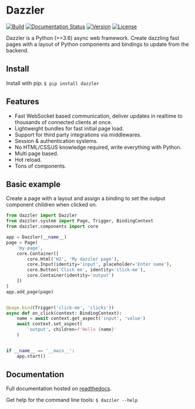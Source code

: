 # Dazzler

[![Build](https://img.shields.io/circleci/build/github/T4rk1n/dazzler/master)](https://circleci.com/gh/T4rk1n/dazzler)
[![Documentation Status](https://readthedocs.org/projects/dazzler/badge/?version=latest)](https://dazzler.readthedocs.io/en/latest/?badge=latest)
[![Version](https://img.shields.io/pypi/v/dazzler)](https://pypi.org/project/dazzler/)
[![License](https://img.shields.io/pypi/l/dazzler)](LICENSE)

Dazzler is a Python (>=3.6) async web framework.
Create dazzling fast pages with a layout of Python components and bindings to update from the backend.

## Install

Install with pip: `$ pip install dazzler`

## Features

- Fast WebSocket based communication, deliver updates in realtime to thousands of connected clients at once.
- Lightweight bundles for fast initial page load.
- Support for third party integrations via middlewares.
- Session & authentication systems.
- No HTML/CSS/JS knowledge required, write everything with Python.
- Multi page based.
- Hot reload.
- Tons of components.

## Basic example

Create a page with a layout and assign a binding to set the output component
children when clicked on.

```python
from dazzler import Dazzler
from dazzler.system import Page, Trigger, BindingContext
from dazzler.components import core

app = Dazzler(__name__)
page = Page(
    'my-page',
    core.Container([
        core.Html('H2', 'My dazzler page'),
        core.Input(identity='input', placeholder='Enter name'),
        core.Button('Click me', identity='click-me'),
        core.Container(identity='output')
    ])
)
app.add_page(page)


@page.bind(Trigger('click-me', 'clicks'))
async def on_click(context: BindingContext):
    name = await context.get_aspect('input', 'value')
    await context.set_aspect(
        'output', children=f'Hello {name}'
    )


if __name__ == '__main__':
    app.start()
```

## Documentation

Full documentation hosted on [readthedocs](https://dazzler.readthedocs.io/en/latest/).

Get help for the command line tools: `$ dazzler --help`
